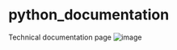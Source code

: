 # python_documentation
Technical documentation page
![image](https://user-images.githubusercontent.com/94044563/193093237-d1cbfb0c-827c-4098-bc75-b88eddc41269.png)
